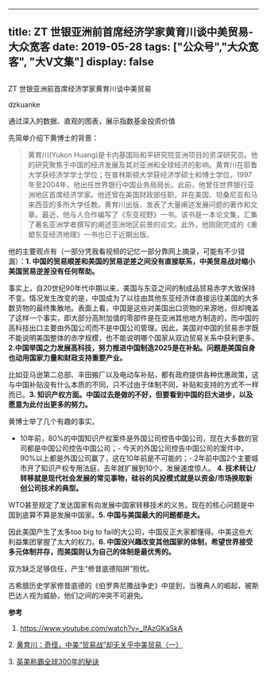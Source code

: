 
---
title:   ZT 世银亚洲前首席经济学家黄育川谈中美贸易-大众宽客
date: 2019-05-28
tags: ["公众号","大众宽客", "大V文集"]
display: false
---


## 



ZT 世银亚洲前首席经济学家黄育川谈中美贸易




dzkuanke




通过深入的数据、直观的图表，展示指数基金投资价值


先简单介绍下黄博士的背景：

> <section class="js_blockquote_digest"><section>黄育川(Yukon Huang)是卡内基国际和平研究院亚洲项目的资深研究员。他的研究聚焦于中国的经济发展及其对亚洲和全球经济的影响。黄育川在耶鲁大学获经济学学士学位；在普林斯顿大学获经济学硕士和博士学位。1997年至2004年，他出任世界银行中国业务局局长。此前，他曾任世界银行亚洲地区首席经济学家。他还曾在美国财政部任职，并在美国、坦桑尼亚和马来西亚的多所大学任教。黄育川出版、发表了大量阐述发展问题的著作和文章。最近，他与人合作编写了《东亚视野》一书。该书是一本论文集，汇集了著名亚洲学者撰写的阐述亚洲地区前景的论文。此外，他刚刚完成的《重塑东亚经济地理》一书也已于近期出版。</section></section>



他的主要观点有（一部分凭我看视频的记忆一部分靠网上摘录，可能有不少错漏）：**1. 中国的贸易顺差和美国的贸易逆差之间没有直接联系，中美贸易战对缩小美国贸易逆差没有任何帮助。**

事实上，自20世纪90年代中期以来，美国与东亚之间的制成品贸易赤字大致保持不变。情况发生改变的是，中国成为了以往由其他东亚经济体直接运往美国的大多数货物的最终集散地。表面上看，中国是这些对美国出口货物的来源地，但却掩盖了这样一个事实，即大部分高附加值的零部件是在亚洲其他地方制造的，而中国的高科技出口主要由外国公司而不是中国公司管理。因此，美国对中国的贸易赤字既不能说明美国整体的赤字规模，也不能说明哪个国家从双边贸易关系中获利更多。**2.中国举国之力发展高科技，努力推进中国制造2025是在补贴。问题是美国自身也动用国家力量和财政支持重要产业。**

比如亚马逊第二总部、丰田搬厂以及电动车补贴，都有政府提供各种优惠政策，这与中国补贴没有什么本质的不同，只不过由于体制不同，补贴和支持的方式不一样而已。**3. 知识产权方面。中国过去是做的不好，但要看到中国的巨大进步，以及愿意为此付出更多的努力。**

黄博士举了几个有趣的事实。
- 10年前，80%的中国知识产权案件是外国公司控告中国公司，现在大多数的官司都是中国公司控告中国公司；- 今天的外国公司控告中国公司的案件中，90%以上都是外国公司赢了，这在10年前是不可能的；- 2年前中国2个主要城市开了知识产权专用法庭，去年就扩展到10个，发展速度惊人。
**4. 技术转让/转移就是现代社会发展的常见事物，硅谷的风投模式就是以资金/市场换取新创公司技术的典型。**



WTO甚至规定了发达国家有向发展中国家转移技术的义务。现在的核心问题是中国到底算不算是发展中国家。**5. 中国与美国最大的问题都是大。**



因此美国产生了太多too big to fail的大公司，中国反正大家都懂得。中美这些大利益集团掌握了太大的权力。**6. 中国没兴趣改变其他国家的体制，希望世界接受多元体制并存，而美国则认为自己的体制是最优秀的。**



双方缺乏足够信任，产生“修昔底德陷阱”担忧。



古希腊历史学家修昔底德的《伯罗奔尼撒战争史》中提到，当雅典人的崛起，被斯巴达人视为威胁，他们之间的冲突不可避免。





**参考**

1. https://www.youtube.com/watch?v=_IfAzGKaSkA

2.&nbsp;[黄育川：奇怪，中美“贸易战”却无关乎中美贸易（一）](http://mp.weixin.qq.com/s?__biz=MzI4NDYyNTE5Ng==&amp;mid=2247487089&amp;idx=1&amp;sn=6abb69348ceb20f04a64c6a5ca0d46d7&amp;chksm=ebf9de32dc8e5724754606be568b7c49d6f24a300aa00e3b16ce693d14219c5d22d241fcdb9f&amp;scene=21#wechat_redirect)

3.&nbsp;[英美称霸全球300年的秘诀](http://mp.weixin.qq.com/s?__biz=MzAwMTc1MDcwNw==&amp;mid=2648274556&amp;idx=1&amp;sn=b2140155fc0736babf9d757f7114bb64&amp;chksm=82f935a0b58ebcb6ab01602a0c9a4cf3c9758602db996a8dcbca4245c3fe384d2044672a26dd&amp;scene=21#wechat_redirect)












